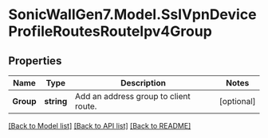 # SonicWallGen7.Model.SslVpnDeviceProfileRoutesRouteIpv4Group

## Properties

Name | Type | Description | Notes
------------ | ------------- | ------------- | -------------
**Group** | **string** | Add an address group to client route. | [optional] 

[[Back to Model list]](../README.md#documentation-for-models) [[Back to API list]](../README.md#documentation-for-api-endpoints) [[Back to README]](../README.md)

